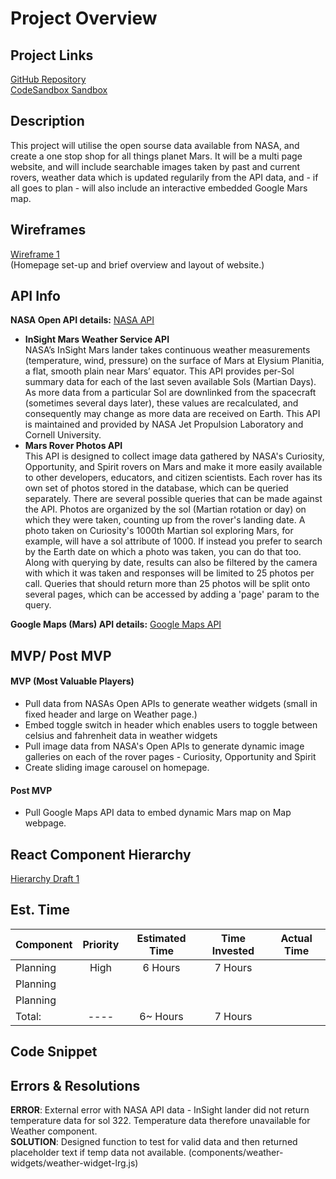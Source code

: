 # Project Overview

## Project Links

[GitHub Repository](https://github.com/joeyhutchinson/react-project-v2)<br/>
[CodeSandbox Sandbox](https://codesandbox.io/s/react-project-v2-notgit-08mev)<br/>

## Description

This project will utilise the open sourse data available from NASA, and create a one stop shop for all things planet Mars. It will be a multi page website, and will include searchable images taken by past and current rovers, weather data which is updated regularily from the API data, and - if all goes to plan - will also include an interactive embedded Google Mars map. </br>

## Wireframes

[Wireframe 1](https://photos.google.com/share/AF1QipMwMH7_znQlQ6FihfwVoP3q7yiKVvB8rx86eK0r5B7xNnE1O0N2Gc8Q3nbpsMsDqA?key=RERmXzlZWkRvNmV2Q2JSZkZJbUdyWDllVWhGQ2tR)</br>
(Homepage set-up and brief overview and layout of website.)</br>

## API Info

**NASA Open API details:** [NASA API](https://api.nasa.gov/)<br/>

- **InSight Mars Weather Service API**<br/>
  NASA’s InSight Mars lander takes continuous weather measurements (temperature, wind, pressure) on the surface of Mars at Elysium Planitia, a flat, smooth plain near Mars’ equator. This API provides per-Sol summary data for each of the last seven available Sols (Martian Days). As more data from a particular Sol are downlinked from the spacecraft (sometimes several days later), these values are recalculated, and consequently may change as more data are received on Earth. This API is maintained and provided by NASA Jet Propulsion Laboratory and Cornell University.<br/>
- **Mars Rover Photos API**<br/>
  This API is designed to collect image data gathered by NASA's Curiosity, Opportunity, and Spirit rovers on Mars and make it more easily available to other developers, educators, and citizen scientists. Each rover has its own set of photos stored in the database, which can be queried separately. There are several possible queries that can be made against the API. Photos are organized by the sol (Martian rotation or day) on which they were taken, counting up from the rover's landing date. A photo taken on Curiosity's 1000th Martian sol exploring Mars, for example, will have a sol attribute of 1000. If instead you prefer to search by the Earth date on which a photo was taken, you can do that too. Along with querying by date, results can also be filtered by the camera with which it was taken and responses will be limited to 25 photos per call. Queries that should return more than 25 photos will be split onto several pages, which can be accessed by adding a 'page' param to the query.<br/>

**Google Maps (Mars) API details:** [Google Maps API]()<br/>

## MVP/ Post MVP

#### MVP (Most Valuable Players)

- Pull data from NASAs Open APIs to generate weather widgets (small in fixed header and large on Weather page.)
- Embed toggle switch in header which enables users to toggle between celsius and fahrenheit data in weather widgets
- Pull image data from NASA's Open APIs to generate dynamic image galleries on each of the rover pages - Curiosity, Opportunity and Spirit
- Create sliding image carousel on homepage.

#### Post MVP

- Pull Google Maps API data to embed dynamic Mars map on Map webpage.

## React Component Hierarchy

[Hierarchy Draft 1](https://photos.google.com/share/AF1QipOYuBPHb3RH9W9jBdtETHhBwoj3yavbeIQqGHrpgEPBs6_tfuG_WMjnFVA6D6SRPg?key=ZXlLZEJlakpOMDAzWC1hUFpVZFpfWDNrZFE1eEtB)<br />

## Est. Time

| Component | Priority | Estimated Time | Time Invested | Actual Time |
| :-------- | :------: | :------------: | :-----------: | :---------: |
| Planning  |   High   |    6 Hours     |    7 Hours    |
| Planning  |          |                |               |
| Planning  |          |                |               |
| Total:    |   ----   |    6~ Hours    |    7 Hours    |

## Code Snippet

## Errors & Resolutions

**ERROR**: External error with NASA API data - InSight lander did not return temperature data for sol 322. Temperature data therefore unavailable for Weather component.<br/>
**SOLUTION**: Designed function to test for valid data and then returned placeholder text if temp data not available. (components/weather-widgets/weather-widget-lrg.js)<br/><br/>
